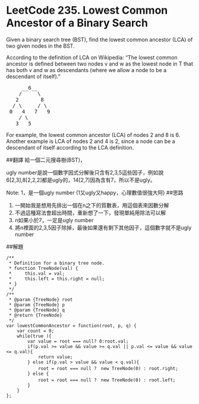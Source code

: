# LeetCode 235. Lowest Common Ancestor of a Binary Search

Given a binary search tree (BST), find the lowest common ancestor (LCA) of two given nodes in the BST.

According to the definition of LCA on Wikipedia: “The lowest common ancestor is defined between two nodes v and w as the lowest node in T that has both v and w as descendants (where we allow a node to be a descendant of itself).”
<pre>
     __6__
    /     \
   2       8
  / \     / \
 0   4   7   9
    / \
   3   5
</pre>         
For example, the lowest common ancestor (LCA) of nodes 2 and 8 is 6. Another example is LCA of nodes 2 and 4 is 2, since a node can be a descendant of itself according to the LCA definition.

##翻譯
給一個二元搜尋樹(BST)，

ugly number是說一個數字因式分解後只含有2,3,5這些因子，例如說6[2,3],8[2,2,2]都是ugly的，14[2,7]因為含有7，所以不是ugly。

Note: 1，是一個ugly number (1又ugly又happy，心理數值很強大阿)
##思路
1. 一開始我是想用先排出一個在n之下的質數表，用這個表來因數分解
2. 不過這種寫法會超出時間，重新想了一下，發現單純用除法可以解
3. n如果小於7，一定是ugly number
4. 將n裡面的2,3,5因子除掉，最後如果還有剩下其他因子，這個數字就不是ugly number


##解題
```
/**
 * Definition for a binary tree node.
 * function TreeNode(val) {
 *     this.val = val;
 *     this.left = this.right = null;
 * }
 */
/**
 * @param {TreeNode} root
 * @param {TreeNode} p
 * @param {TreeNode} q
 * @return {TreeNode}
 */
var lowestCommonAncestor = function(root, p, q) {
    var count = 0;
    while(true ){
        var value = root === null? 0:root.val;
        if(p.val >= value && value >= q.val || p.val <= value && value <= q.val){
            return value;
        } else if(p.val > value && value < q.val){
            root = root === null ?　new TreeNode(0) : root.right;
        } else {
            root = root === null ?　new TreeNode(0) : root.left;
        }
    }
};
```
